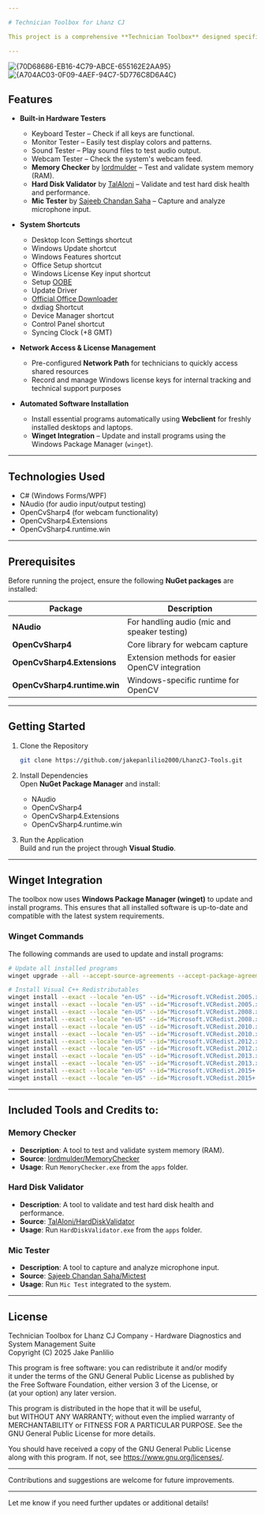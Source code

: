 ```yaml
---

# Technician Toolbox for Lhanz CJ

This project is a comprehensive **Technician Toolbox** designed specifically for **Lhanz CJ Trading and Computer Center**. It provides technicians with a set of essential tools to test hardware components, access system settings, install necessary programs, and manage Windows configurations, all from a single application interface.

---
```

![{70D68686-EB16-4C79-ABCE-655162E2AA95}](https://github.com/user-attachments/assets/a4dce38f-d43e-4ac4-be17-637081068987)
![{A704AC03-0F09-4AEF-94C7-5D776C8D6A4C}](https://github.com/user-attachments/assets/2c7aa053-093d-457d-95e1-8ef1b5c8e0a9)




## Features

- **Built-in Hardware Testers**  
    - Keyboard Tester – Check if all keys are functional.  
    - Monitor Tester – Easily test display colors and patterns.  
    - Sound Tester – Play sound files to test audio output.  
    - Webcam Tester – Check the system's webcam feed.  
    - **Memory Checker** by [lordmulder](https://github.com/lordmulder/MemoryChecker) – Test and validate system memory (RAM).  
    - **Hard Disk Validator** by [TalAloni](https://github.com/TalAloni/HardDiskValidator) – Validate and test hard disk health and performance.  
    - **Mic Tester** by [Sajeeb Chandan Saha](https://github.com/sajeebchandan/MicTest) – Capture and analyze microphone input.

- **System Shortcuts**  
    - Desktop Icon Settings shortcut  
    - Windows Update shortcut  
    - Windows Features shortcut  
    - Office Setup shortcut  
    - Windows License Key input shortcut
    - Setup [OOBE](https://learn.microsoft.com/en-us/windows-hardware/customize/desktop/oobexml-in-windows-11)
    - Update Driver
    - [Official Office Downloader](https://support.microsoft.com/en-us/topic/office-deployment-tool-9fbd53e3-18a3-1aef-8cfe-e2eaeeeaaa4c)
    - dxdiag Shortcut
    - Device Manager shortcut
    - Control Panel shortcut
    - Syncing Clock (+8 GMT)

- **Network Access & License Management**  
    - Pre-configured **Network Path** for technicians to quickly access shared resources  
    - Record and manage Windows license keys for internal tracking and technical support purposes

- **Automated Software Installation**  
    - Install essential programs automatically using **Webclient** for freshly installed desktops and laptops.  
    - **Winget Integration** – Update and install programs using the Windows Package Manager (`winget`).

---

## Technologies Used

- C# (Windows Forms/WPF)
- NAudio (for audio input/output testing)
- OpenCvSharp4 (for webcam functionality)
- OpenCvSharp4.Extensions
- OpenCvSharp4.runtime.win

---

## Prerequisites

Before running the project, ensure the following **NuGet packages** are installed:

| Package | Description |
|---|---|
| **NAudio** | For handling audio (mic and speaker testing) |
| **OpenCvSharp4** | Core library for webcam capture |
| **OpenCvSharp4.Extensions** | Extension methods for easier OpenCV integration |
| **OpenCvSharp4.runtime.win** | Windows-specific runtime for OpenCV |

---

## Getting Started

1. Clone the Repository
    ```bash
    git clone https://github.com/jakepanlilio2000/LhanzCJ-Tools.git
    ```

2. Install Dependencies  
   Open **NuGet Package Manager** and install:

    - NAudio
    - OpenCvSharp4
    - OpenCvSharp4.Extensions
    - OpenCvSharp4.runtime.win

3. Run the Application  
   Build and run the project through **Visual Studio**.

---

## Winget Integration

The toolbox now uses **Windows Package Manager (winget)** to update and install programs. This ensures that all installed software is up-to-date and compatible with the latest system requirements.

### Winget Commands
The following commands are used to update and install programs:

```bash
# Update all installed programs
winget upgrade --all --accept-source-agreements --accept-package-agreements

# Install Visual C++ Redistributables
winget install --exact --locale "en-US" --id="Microsoft.VCRedist.2005.x86"
winget install --exact --locale "en-US" --id="Microsoft.VCRedist.2005.x64"
winget install --exact --locale "en-US" --id="Microsoft.VCRedist.2008.x86"
winget install --exact --locale "en-US" --id="Microsoft.VCRedist.2008.x64"
winget install --exact --locale "en-US" --id="Microsoft.VCRedist.2010.x86"
winget install --exact --locale "en-US" --id="Microsoft.VCRedist.2010.x64"
winget install --exact --locale "en-US" --id="Microsoft.VCRedist.2012.x86"
winget install --exact --locale "en-US" --id="Microsoft.VCRedist.2012.x64"
winget install --exact --locale "en-US" --id="Microsoft.VCRedist.2013.x86"
winget install --exact --locale "en-US" --id="Microsoft.VCRedist.2013.x64"
winget install --exact --locale "en-US" --id="Microsoft.VCRedist.2015+.x86"
winget install --exact --locale "en-US" --id="Microsoft.VCRedist.2015+.x64"
```

---

## Included Tools and Credits to:

### Memory Checker
- **Description**: A tool to test and validate system memory (RAM).  
- **Source**: [lordmulder/MemoryChecker](https://github.com/lordmulder/MemoryChecker)  
- **Usage**: Run `MemoryChecker.exe` from the `apps` folder.

### Hard Disk Validator
- **Description**: A tool to validate and test hard disk health and performance.  
- **Source**: [TalAloni/HardDiskValidator](https://github.com/TalAloni/HardDiskValidator)  
- **Usage**: Run `HardDiskValidator.exe` from the `apps` folder.

### Mic Tester
- **Description**: A tool to capture and analyze microphone input.
- **Source**: [Sajeeb Chandan Saha/Mictest](https://github.com/sajeebchandan/MicTest)  
- **Usage**: Run `Mic Test` integrated to the system.
---

## License

Technician Toolbox for Lhanz CJ Company - Hardware Diagnostics and System Management Suite  
Copyright (C) 2025 Jake Panlilio

This program is free software: you can redistribute it and/or modify  
it under the terms of the GNU General Public License as published by  
the Free Software Foundation, either version 3 of the License, or  
(at your option) any later version.

This program is distributed in the hope that it will be useful,  
but WITHOUT ANY WARRANTY; without even the implied warranty of  
MERCHANTABILITY or FITNESS FOR A PARTICULAR PURPOSE.  See the  
GNU General Public License for more details.

You should have received a copy of the GNU General Public License  
along with this program.  If not, see <https://www.gnu.org/licenses/>.

---

Contributions and suggestions are welcome for future improvements.

---

Let me know if you need further updates or additional details!
